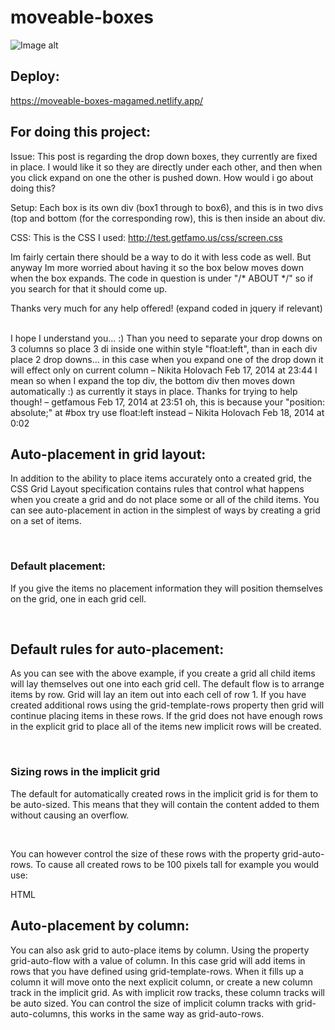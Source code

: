 # moveable-boxes

![Image alt](https://github.com/{username}/{repository}/raw/{branch}/{path}/image.png)

## Deploy:
https://moveable-boxes-magamed.netlify.app/


## For doing this project:

Issue: This post is regarding the drop down boxes, they currently are fixed in place. I would like it so they are directly under each other, and then when you click expand on one the other is pushed down. How would i go about doing this?

Setup: Each box is its own div (box1 through to box6), and this is in two divs (top and bottom (for the corresponding row), this is then inside an about div.

CSS: This is the CSS I used: http://test.getfamo.us/css/screen.css

Im fairly certain there should be a way to do it with less code as well. But anyway Im more worried about having it so the box below moves down when the box expands. The code in question is under "/* ABOUT */" so if you search for that it should come up.

Thanks very much for any help offered! (expand coded in jquery if relevant)

<br>
I hope I understand you... :) Than you need to separate your drop downs on 3 columns so place 3 di inside one within style "float:left", than in each div place 2 drop downs... in this case when you expand one of the drop down it will effect only on current column – 
Nikita Holovach
 Feb 17, 2014 at 23:44 
I mean so when I expand the top div, the bottom div then moves down automatically :) as currently it stays in place. Thanks for trying to help though! – 
getfamous
 Feb 17, 2014 at 23:51
oh, this is because your "position: absolute;" at #box try use float:left instead – 
Nikita Holovach
 Feb 18, 2014 at 0:02 

 ## Auto-placement in grid layout:

 In addition to the ability to place items accurately onto a created grid, the CSS Grid Layout specification contains rules that control what happens when you create a grid and do not place some or all of the child items. You can see auto-placement in action in the simplest of ways by creating a grid on a set of items.


 <br>

 ### Default placement:

 If you give the items no placement information they will position themselves on the grid, one in each grid cell.

 <br>

 ## Default rules for auto-placement:

 As you can see with the above example, if you create a grid all child items will lay themselves out one into each grid cell. The default flow is to arrange items by row. Grid will lay an item out into each cell of row 1. If you have created additional rows using the grid-template-rows property then grid will continue placing items in these rows. If the grid does not have enough rows in the explicit grid to place all of the items new implicit rows will be created.


 <br>

 ### Sizing rows in the implicit grid

 The default for automatically created rows in the implicit grid is for them to be auto-sized. This means that they will contain the content added to them without causing an overflow.

 <br>

 You can however control the size of these rows with the property grid-auto-rows. To cause all created rows to be 100 pixels tall for example you would use:

HTML

## Auto-placement by column:

You can also ask grid to auto-place items by column. Using the property grid-auto-flow with a value of column. In this case grid will add items in rows that you have defined using grid-template-rows. When it fills up a column it will move onto the next explicit column, or create a new column track in the implicit grid. As with implicit row tracks, these column tracks will be auto sized. You can control the size of implicit column tracks with grid-auto-columns, this works in the same way as grid-auto-rows.

<br>




 

